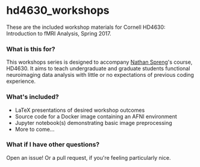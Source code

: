 # hd4630_workshops
These are the included workshop materials for Cornell HD4630: Introduction to fMRI Analysis, Spring 2017.

### What is this for?
This workshops series is designed to accompany [Nathan Spreng](http://lbc.human.cornell.edu/Home.html)'s course, HD4630. It aims to teach undergraduate and graduate students functional neuroimaging data analysis with little or no expectations of previous coding experience. 

### What's included?
* LaTeX presentations of desired workshop outcomes
* Source code for a Docker image containing an AFNI environment
* Jupyter notebook(s) demonstrating basic image preprocessing
* More to come...

### What if I have other questions?
Open an issue! Or a pull request, if you're feeling particularly nice. 
